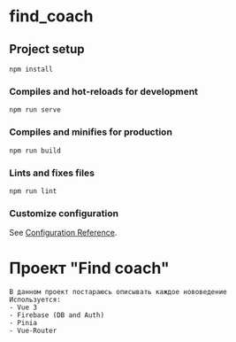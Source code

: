 # find_coach

## Project setup
```
npm install
```

### Compiles and hot-reloads for development
```
npm run serve
```

### Compiles and minifies for production
```
npm run build
```

### Lints and fixes files
```
npm run lint
```

### Customize configuration
See [Configuration Reference](https://cli.vuejs.org/config/).


# Проект "Find coach"
```
В данном проект постараюсь описывать каждое нововедение
Используется:
- Vue 3
- Firebase (DB and Auth)
- Pinia
- Vue-Router
```